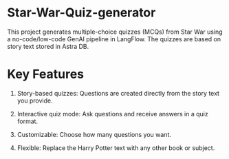 # Star-War-Quiz-generator
This project generates multiple-choice quizzes (MCQs) from Star War  using a no-code/low-code GenAI pipeline in LangFlow. The quizzes are based on story text stored in Astra DB.

# Key Features
1. Story-based quizzes: Questions are created directly from the story text you provide.

2. Interactive quiz mode: Ask questions and receive answers in a quiz format.

3. Customizable: Choose how many questions you want.

4. Flexible: Replace the Harry Potter text with any other book or subject.
